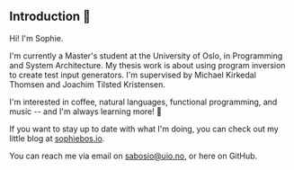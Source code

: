 ## Introduction 👋

Hi! I'm Sophie.

I'm currently a Master's student at the University of Oslo, in Programming and System Architecture. My thesis work is about using program inversion to create test input generators. I'm supervised by Michael Kirkedal Thomsen and Joachim Tilsted Kristensen.

I'm interested in coffee, natural languages, functional programming, and music -- and I'm always learning more! 🌱

If you want to stay up to date with what I'm doing, you can check out my little blog at [sophiebos.io](sophiebos.io).

You can reach me via email on sabosio@uio.no, or here on GitHub.
